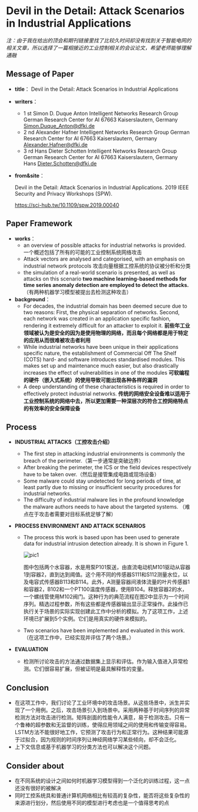 # Devil in the Detail: Attack Scenarios in Industrial Applications

*注：由于我在给出的顶会和期刊链接里找了比较久时间却没有找到关于智能电网的相关文章，所以选择了一篇相接近的工业控制相关的会议论文，希望老师能够理解通融*

## Message of Paper

* **title**：
  Devil in the Detail: Attack Scenarios in Industrial Applications

* **writers**：

  * 1 st Simon D. Duque Anton
    Intelligent Networks Research Group
    German Research Center for AI
    67663 Kaiserslautern, Germany
    Simon.Duque_Anton@dfki.de
  * 2 nd Alexander Hafner
    Intelligent Networks Research Group
    German Research Center for AI
    67663 Kaiserslautern, Germany
    Alexander.Hafner@dfki.de
  * 3 rd Hans Dieter Schotten
    Intelligent Networks Research Group
    German Research Center for AI
    67663 Kaiserslautern, Germany
    Hans Dieter.Schotten@dfki.de

* **from&site**：

  Devil in the Detail: Attack Scenarios in Industrial Applications.
  2019 IEEE Security and Privacy Workshops (SPW).

  https://sci-hub.tw/10.1109/spw.2019.00040

## Paper Framework

* **works**：
  *  an overview of possible attacks for industrial networks is provided.
    一个概述包括了所有的可能的工业控制系统网络攻击
  *  Attack vectors are analysed and categorised, with an emphasis on industrial network protocols
    攻击向量根据工控系统的协议被分析和分类
  * the simulation of a real-world scenario is presented, as well as attacks on this scenario
    **two machine learning-based methods for time series anomaly detection are employed to detect the attacks.** （有两种机器学习模型被提出去检测这种攻击）
* **background**： 
  * For decades, the industrial domain has been deemed secure due to two reasons: First, the physical separation of networks. Second, each network was created in an application specific fashion, rendering it extremely difficult for an attacker to exploit it.
    **前些年工业领域被认为是安全的因为是使用物理的网络，而且每个网络都是用于特定的应用从而很难被攻击者利用**
  * While industrial networks have been unique in their applications specific nature, the establishment of Commercial Off The Shelf (COTS) hard- and software introduces standardised modules. This makes set up and maintenance much easier, but also drastically increases the effect of vulnerabilities in one of the modules
    **可软编程的硬件（嵌入式系统）的使用导致可能出现各种各样的漏洞**
  *  A deep understanding of these characteristics is required in order to effectively protect industrial networks.
    **传统的网络安全设备难以适用于工业控制系统的网络中去，所以更加需要一种深层次的符合工控网络特点的有效率的安全保障设备**

## Process

* **INDUSTRIAL ATTACKS（工控攻击介绍）**

  *  The first step in attacking industrial environments is commonly the breach of the perimeter.（第一步通常是突破边界）
  * After breaking the perimeter, the ICS or the field devices respectively have to be taken over.（然后是接管集成电路或现场设备）
  * Some malware could stay undetected for long periods of time, at least partly due to missing or insufficient security procedures for industrial networks.
  *  The difficulty of industrial malware lies in the profound knowledge the malware authors needs to have about the targeted systems. （难点在于攻击者需要对目标系统足够了解）

* **PROCESS ENVIRONMENT AND ATTACK SCENARIOS**

  * The process this work is based upon has been used to generate data for industrial intrusion detection already. It is shown in Figure 1.

    ![pic1](https://pic.downk.cc/item/5ea2e30cc2a9a83be5ba4fb9.png)

    图中包括两个水容器，水是用泵P101泵送，由直流电动机M101驱动从容器1到容器2，直到达到阈值。这个用不同的传感器S111和S112测量水位，以及电容式传感器B113和B114。此外，A测量容器间液体流量的叶片传感器1和容器2，B102和一个PT100温度传感器，使用B104。释放容器2的水，一个螺线管使用M102阀门。这种行为的典范流程在图2中显示为一个时间序列。精选过程参数，所有这些都是传感器输出显示正常操作。此操作已执行关于场景的实际实现创建此工作中分析的模拟。为了这项工作，上述环境已扩展到5个实例。它们是用真实的硬件来模拟的。

  * Two scenarios have been implemented and evaluated in this work.（在这项工作中，已经实现并评估了两个场景。）

* **EVALUATION**

  * 检测所讨论攻击的方法通过数据集上显示和评估。作为输入值进入异常检测。它们很容易扩展，但被证明是最具解释性的变量。

## Conclusion

* 在这项工作中，我们讨论了工业环境中的攻击场景。从这些场景中，派生并实现了一个用例。之后，攻击场景引入到场景中。采用两种基于时间序列的异常检测方法对攻击进行检测。矩阵剖面的性能令人满意，易于检测攻击。只有一个鲁棒的超参数和无监督的训练，使得应用领域之间的使用和传输变得容易。LSTM方法不能很好地工作，它预测了攻击行为和正常行为。这种结果可能源于过拟合，因为规则的时间序列让神经网络学习某些倾向，却不会泛化。
* 上下文信息或基于机器学习的分类方法也可以解决这个问题。

## Consider about

* 在不同系统的设计之间如何时机器学习模型得到一个泛化的训练过程，这一点还没有很好的被解决
* 同时工控系统具和普通计算机网络相比有较高的复杂性，能否将这些复杂性的来源进行划分，然后使用不同的模型进行考虑也是一个值得思考的点